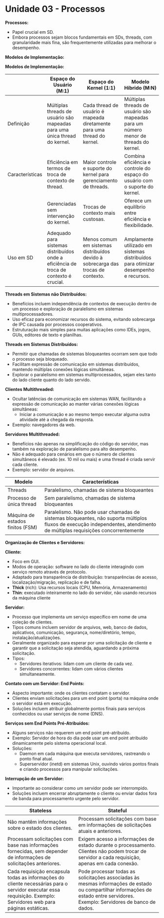 # Unidade 03 - Processos

**Processos:**

- Papel crucial em SD.
- Embora processos sejam blocos fundamentais em SDs, threads, com granularidade mais fina, são frequentemente utilizadas para melhorar o desempenho.

**Modelos de Implementação:**

**Modelos de Implementação:**

|                 | Espaço do Usuário (M:1)                                                               | Espaço do Kernel (1:1)                                                           | Modelo Híbrido (M:N)                                                                 |
| --------------- | ------------------------------------------------------------------------------------- | -------------------------------------------------------------------------------- | ------------------------------------------------------------------------------------ |
| Definição       | Múltiplas threads de usuário são mapeadas para uma única thread do kernel.            | Cada thread de usuário é mapeada diretamente para uma thread do kernel.          | Múltiplas threads de usuário são mapeadas para um número menor de threads do kernel. |
| Características | Eficiência em termos de troca de contexto de thread.                                  | Maior controle e suporte do kernel para gerenciamento de threads.                | Combina eficiência e controle do espaço do usuário com o suporte do kernel.          |
|                 | Gerenciadas sem intervenção do kernel.                                                | Trocas de contexto mais custosas.                                                | Oferece um equilíbrio entre eficiência e flexibilidade.                              |
| Uso em SD       | Adequado para sistemas distribuídos onde a eficiência de troca de contexto é crucial. | Menos comum em sistemas distribuídos devido à sobrecarga das trocas de contexto. | Amplamente utilizado em sistemas distribuídos para otimizar desempenho e recursos.   |

**Threads em Sistemas não Distribuídos:**

- Benefícios incluem independência de contextos de execução dentro de um processo e exploração de paralelismo em sistemas multiprocessadores.
- Uso eficaz para economizar recursos do sistema, evitando sobrecarga de IPC causada por processos cooperativos.
- Estruturação mais simples para muitas aplicações como IDEs, jogos, GUIs, editores de texto e planilhas.

**Threads em Sistemas Distribuídos:**

- Permitir que chamadas de sistemas bloqueantes ocorram sem que todo o processo seja bloqueado.
- Facilitam expressão de comunicação em sistemas distribuídos, mantendo múltiplas conexões lógicas simultâneas.
- Explorar o paralelismo em sistemas multiprocessados, sejam eles tanto do lado cliente quanto do lado servido.

**Clientes Multithreaded:**

- Ocultar latências de comunicação em sistemas WAN, facilitando a expressão de comunicação ao manter várias conexões lógicas simultâneas:
  - Iniciar a comunicação e ao mesmo tempo executar alguma outra atividade até a chegada da resposta.
- Exemplo: navegadores da web.

**Servidores Multithreaded:**

- Benefícios não apenas na simplificação do código do servidor, mas também na exploração de paralelismo para alto desempenho.
- Não é adequado para cenários em que o número de clientes simultâneos é elevado (ex. 10 mil ou mais) e uma thread é criada servir cada cliente.
- Exemplo: servidor de arquivos.

| Modelo                           | Características                                                                                                                                                            |
| -------------------------------- | -------------------------------------------------------------------------------------------------------------------------------------------------------------------------- |
| Threads                          | Paralelismo, chamadas de sistema bloqueantes                                                                                                                               |
| Processo de única thread         | Sem paralelismo, chamadas de sistema bloqueantes                                                                                                                           |
| Máquina de estados finitos (FSM) | Paralelismo. Não pode usar chamadas de sistemas bloqueantes, não suporta múltiplos fluxos de execução independentes, atendimento de múltiplas requisições concorrentemente |

**Organização de Clientes e Servidores:**

**Cliente:**

- Foco em GUI.
- Modos de operação: software no lado do cliente interagindo com serviço remoto através de protocolo.
- Adaptado para transparência de distribuição: transparências de acesso, localização/migração, replicação e de falha.
- **Thick** (rich): Usa recursos locais (CPU, Memória, Armazenamento)
- **Thin**: executado inteiramente no lado do servidor, não usando recursos da máquina cliente

**Servidor:**

- Processo que implementa um serviço específico em nome de uma coleção de clientes.
- Tipos comuns incluem servidor de arquivos, web, banco de dados, aplicativos, comunicação, segurança, nome/diretório, tempo, instalação/atualizações.
- Geralmente organizado para esperar por uma solicitação de cliente e garantir que a solicitação seja atendida, aguardando a próxima solicitação.
- Tipos:
  - Servidores iterativos: lidam com um cliente de cada vez.
  - Servidores concorrentes: lidam com vários clientes simultaneamente.

**Contato com um Servidor: End Points:**

- Aspecto importante: onde os clientes contatam o servidor.
- Clientes enviam solicitações para um end point (porta) na máquina onde o servidor está em execução.
- Soluções incluem atribuir globalmente pontos finais para serviços conhecidos ou usar serviços de nome (DNS).

**Serviços sem End Points Pré-Atribuídos:**

- Alguns serviços não requerem um end point pré-atribuído.
- Exemplo: Servidor de hora do dia pode usar um end point atribuído dinamicamente pelo sistema operacional local.
- Soluções:
  - Daemon em cada máquina que executa servidores, rastreando o ponto final atual.
  - Superservidor (inetd) em sistemas Unix, ouvindo vários pontos finais e criando processos para manipular solicitações.

**Interrupção de um Servidor:**

- Importante ao considerar como um servidor pode ser interrompido.
- Soluções incluem encerrar abruptamente o cliente ou enviar dados fora de banda para processamento urgente pelo servidor.

| Stateless                                                                                                                                                       | Stateful                                                                                                                                                                       |
| --------------------------------------------------------------------------------------------------------------------------------------------------------------- | ------------------------------------------------------------------------------------------------------------------------------------------------------------------------------ |
| Não mantêm informações sobre o estado dos clientes.                                                                                                             | Processam solicitações com base em informações de solicitações atuais e anteriores.                                                                                            |
| Processam solicitações com base nas informações fornecidas, sem depender de informações de solicitações anteriores.                                             | Exigem acesso a informações de estado durante o processamento. Clientes não podem trocar de servidor a cada requisição, apenas em cada conexão.                                |
| Cada requisição encapsula todas as informações do cliente necessárias para o servidor executar essa requisição. Exemplo: Servidores web para páginas estáticas. | Pode processar todas as solicitações associadas às mesmas informações de estado ou compartilhar informações de estado entre servidores. Exemplo: Servidores de banco de dados. |

